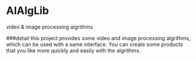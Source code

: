 # AIAlgLib
video &amp; image processing algrithms

###detail
this project provides some video and image processing algrithms, which can be used with a same interface.
You can create some products that you like more quickly and easily with the algrithms.
